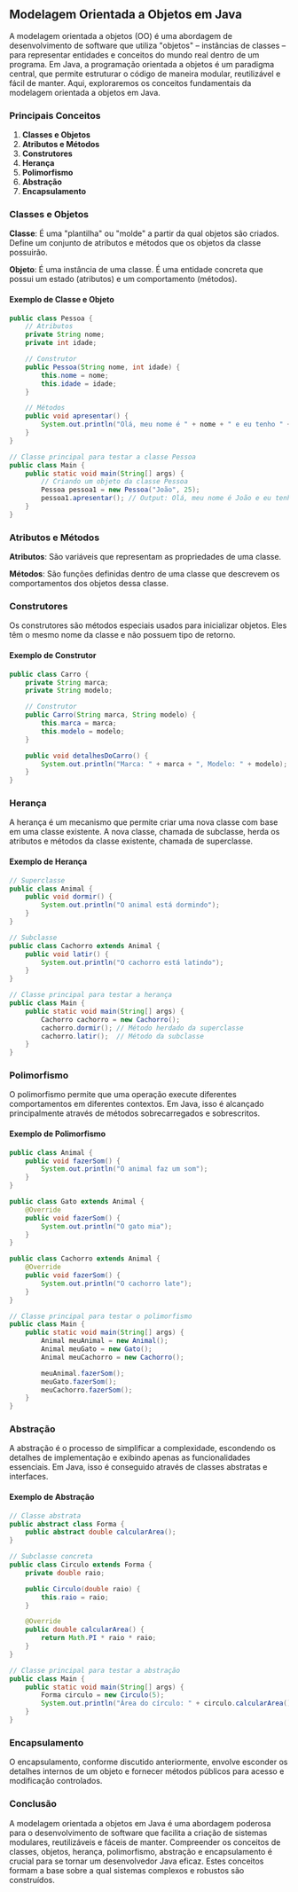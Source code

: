 ## Modelagem Orientada a Objetos em Java

A modelagem orientada a objetos (OO) é uma abordagem de desenvolvimento de software que utiliza "objetos" – instâncias de classes – para representar entidades e conceitos do mundo real dentro de um programa. Em Java, a programação orientada a objetos é um paradigma central, que permite estruturar o código de maneira modular, reutilizável e fácil de manter. Aqui, exploraremos os conceitos fundamentais da modelagem orientada a objetos em Java.

### Principais Conceitos

1. **Classes e Objetos**
2. **Atributos e Métodos**
3. **Construtores**
4. **Herança**
5. **Polimorfismo**
6. **Abstração**
7. **Encapsulamento**

### Classes e Objetos

**Classe**: É uma "plantilha" ou "molde" a partir da qual objetos são criados. Define um conjunto de atributos e métodos que os objetos da classe possuirão.

**Objeto**: É uma instância de uma classe. É uma entidade concreta que possui um estado (atributos) e um comportamento (métodos).

#### Exemplo de Classe e Objeto

```java
public class Pessoa {
    // Atributos
    private String nome;
    private int idade;

    // Construtor
    public Pessoa(String nome, int idade) {
        this.nome = nome;
        this.idade = idade;
    }

    // Métodos
    public void apresentar() {
        System.out.println("Olá, meu nome é " + nome + " e eu tenho " + idade + " anos.");
    }
}

// Classe principal para testar a classe Pessoa
public class Main {
    public static void main(String[] args) {
        // Criando um objeto da classe Pessoa
        Pessoa pessoa1 = new Pessoa("João", 25);
        pessoa1.apresentar(); // Output: Olá, meu nome é João e eu tenho 25 anos.
    }
}
```

### Atributos e Métodos

**Atributos**: São variáveis que representam as propriedades de uma classe.

**Métodos**: São funções definidas dentro de uma classe que descrevem os comportamentos dos objetos dessa classe.

### Construtores

Os construtores são métodos especiais usados para inicializar objetos. Eles têm o mesmo nome da classe e não possuem tipo de retorno.

#### Exemplo de Construtor

```java
public class Carro {
    private String marca;
    private String modelo;

    // Construtor
    public Carro(String marca, String modelo) {
        this.marca = marca;
        this.modelo = modelo;
    }

    public void detalhesDoCarro() {
        System.out.println("Marca: " + marca + ", Modelo: " + modelo);
    }
}
```

### Herança

A herança é um mecanismo que permite criar uma nova classe com base em uma classe existente. A nova classe, chamada de subclasse, herda os atributos e métodos da classe existente, chamada de superclasse.

#### Exemplo de Herança

```java
// Superclasse
public class Animal {
    public void dormir() {
        System.out.println("O animal está dormindo");
    }
}

// Subclasse
public class Cachorro extends Animal {
    public void latir() {
        System.out.println("O cachorro está latindo");
    }
}

// Classe principal para testar a herança
public class Main {
    public static void main(String[] args) {
        Cachorro cachorro = new Cachorro();
        cachorro.dormir(); // Método herdado da superclasse
        cachorro.latir();  // Método da subclasse
    }
}
```

### Polimorfismo

O polimorfismo permite que uma operação execute diferentes comportamentos em diferentes contextos. Em Java, isso é alcançado principalmente através de métodos sobrecarregados e sobrescritos.

#### Exemplo de Polimorfismo

```java
public class Animal {
    public void fazerSom() {
        System.out.println("O animal faz um som");
    }
}

public class Gato extends Animal {
    @Override
    public void fazerSom() {
        System.out.println("O gato mia");
    }
}

public class Cachorro extends Animal {
    @Override
    public void fazerSom() {
        System.out.println("O cachorro late");
    }
}

// Classe principal para testar o polimorfismo
public class Main {
    public static void main(String[] args) {
        Animal meuAnimal = new Animal();
        Animal meuGato = new Gato();
        Animal meuCachorro = new Cachorro();

        meuAnimal.fazerSom();
        meuGato.fazerSom();
        meuCachorro.fazerSom();
    }
}
```

### Abstração

A abstração é o processo de simplificar a complexidade, escondendo os detalhes de implementação e exibindo apenas as funcionalidades essenciais. Em Java, isso é conseguido através de classes abstratas e interfaces.

#### Exemplo de Abstração

```java
// Classe abstrata
public abstract class Forma {
    public abstract double calcularArea();
}

// Subclasse concreta
public class Circulo extends Forma {
    private double raio;

    public Circulo(double raio) {
        this.raio = raio;
    }

    @Override
    public double calcularArea() {
        return Math.PI * raio * raio;
    }
}

// Classe principal para testar a abstração
public class Main {
    public static void main(String[] args) {
        Forma circulo = new Circulo(5);
        System.out.println("Área do círculo: " + circulo.calcularArea());
    }
}
```

### Encapsulamento

O encapsulamento, conforme discutido anteriormente, envolve esconder os detalhes internos de um objeto e fornecer métodos públicos para acesso e modificação controlados.

### Conclusão

A modelagem orientada a objetos em Java é uma abordagem poderosa para o desenvolvimento de software que facilita a criação de sistemas modulares, reutilizáveis e fáceis de manter. Compreender os conceitos de classes, objetos, herança, polimorfismo, abstração e encapsulamento é crucial para se tornar um desenvolvedor Java eficaz. Estes conceitos formam a base sobre a qual sistemas complexos e robustos são construídos.
